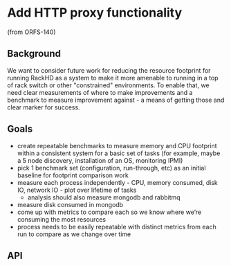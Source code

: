 # Add HTTP proxy functionality

(from ORFS-140)

## Background

We want to consider future work for reducing the resource footprint for running RackHD as a system to make it more amenable to running in a top of rack switch or other "constrained" environments. To enable that, we need clear measurements of where to make improvements and a benchmark to measure improvement against - a means of getting those and clear marker for success.


## Goals

- create repeatable benchmarks to measure memory and CPU footprint within a consistent system for a basic set of tasks (for example, maybe a 5 node discovery, installation of an OS, monitoring IPMI)
- pick 1 benchmark set (configuration, run-through, etc) as an initial baseline for footprint comparison work
- measure each process independently - CPU, memory consumed, disk IO, network IO - plot over lifetime of tasks
  - analysis should also measure mongodb and rabbitmq
- measure disk consumed in mongodb
- come up with metrics to compare each so we know where we’re consuming the most resources
- process needs to be easily repeatable with distinct metrics from each run to compare as we change over time

## API
